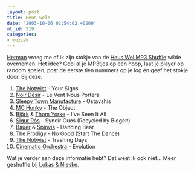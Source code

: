 ```yaml
---
layout: post
title: Heus wel!
date: '2003-10-06 02:54:02 +0200'
mt_id: 519
categories:
- muziek
---
```

<a href="http://spaceshanty.blogspot.com/">Herman</a> vroeg me of ik zijn stokje van de <a href="http://www.heuswelmp3shuffle.nl.nu/">Heus Wel MP3 Shuffle</a> wilde overnemen. Het idee? Gooi al je MP3tjes op een hoop, laat je player op random spelen, post de eerste tien nummers op je log en geef het stokje door. Bij deze:

<ol>
<li><a href="http://www.notwist.com/">The Notwist</a> - Your Signs</li>
<li><a href="http://www.noirdesir.org/">Noir D&eacute;sir</a> - Le Vent Nous Portera</li>
<li><a href="http://www.stown.org/">Sleepy Town Manufacture</a> - Ostavshis</li>
<li><a href="http://www.eelstheband.com/mchonky.html">MC Honky</a> - The Object</li>
<li><a href="http://www.bjork.com/">Bj&ouml;rk</a> &amp; <a href="http://www.radiohead.com/">Thom Yorke</a> - I've Seen It All</li>
<li><a href="http://www.sigur-ros.com/">Sigur R&oacute;s</a> - Syndir Gu&eth;s (Recycled by Biogen)</li>
<li><a href="http://www.bauer-plaza.com/">Bauer</a> &amp; <a href="http://www.spinvis.nl/">Spinvis</a> - Dancing Bear</li>
<li><a href="http://www.theprodigy.com/">The Prodigy</a> - No Good (Start The Dance)</li>
<li><a href="http://www.notwist.com/">The Notwist</a> - Trashing Days</li>
<li><a href="http://www.cinematicorchestra.com/">Cinematic Orchestra</a> - Evolution</li>
</ol>

Wat je verder aan deze informatie hebt? Dat weet ik ook niet... Meer geshuffle bij <a href="http://www.livejournal.com/users/lukasennieske/">Lukas &amp; Nieske</a>.
